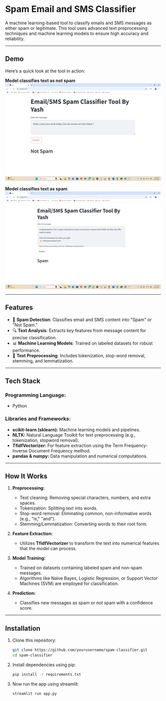 # **Spam Email and SMS Classifier**

A machine learning-based tool to classify emails and SMS messages as either spam or legitimate. This tool uses advanced text preprocessing techniques and machine learning models to ensure high accuracy and reliability.

---

## **Demo**

Here’s a quick look at the tool in action:

**Model classifies text as not spam**
![Spam Classifier Demo](pic_1.png)

**Model classifies text as spam**
![Spam Classifier Demo](pic_2.png)

---
## **Features**
- 📧 **Spam Detection**: Classifies email and SMS content into "Spam" or "Not Spam."
- 🔍 **Text Analysis**: Extracts key features from message content for precise classification.
- 📊 **Machine Learning Models**: Trained on labeled datasets for robust performance.
- 🧹 **Text Preprocessing**: Includes tokenization, stop-word removal, stemming, and lemmatization.

---

## **Tech Stack**

### **Programming Language:**
- Python

### **Libraries and Frameworks:**
- **scikit-learn (sklearn):** Machine learning models and pipelines.
- **NLTK:** Natural Language Toolkit for text preprocessing (e.g., tokenization, stopword removal).
- **TfidfVectorizer:** For feature extraction using the Term Frequency-Inverse Document Frequency method.
- **pandas & numpy:** Data manipulation and numerical computations.

---

## **How It Works**

1. **Preprocessing:**
   - Text cleaning: Removing special characters, numbers, and extra spaces.
   - Tokenization: Splitting text into words.
   - Stop-word removal: Eliminating common, non-informative words (e.g., "is," "and").
   - Stemming/Lemmatization: Converting words to their root form.

2. **Feature Extraction:**
   - Utilizes **TfidfVectorizer** to transform the text into numerical features that the model can process.

3. **Model Training:**
   - Trained on datasets containing labeled spam and non-spam messages.
   - Algorithms like Naïve Bayes, Logistic Regression, or Support Vector Machines (SVM) are employed for classification.

4. **Prediction:**
   - Classifies new messages as spam or not spam with a confidence score.

---

## **Installation**

1. Clone this repository:
   ```bash
   git clone https://github.com/yourusername/spam-classifier.git
   cd spam-classifier
2. Install dependencies using pip:
   ```bash
   pip install -r requirements.txt
3. Now run the app using streamlit:
   ```bash
   streamlit run app.py

